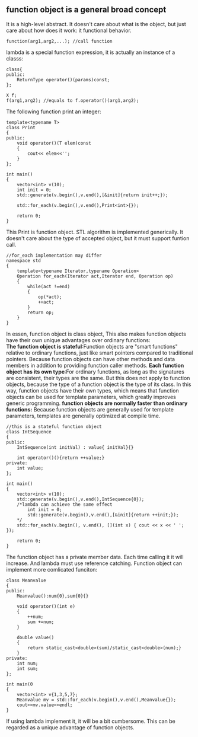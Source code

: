 ## function object is a general broad concept
It is a high-level abstract. It doesn't care about what is the object,
but just care about how does it work: it functional behavior.
```
function(arg1,arg2,...); //call function
```
lambda is a special function expression, it is actually an instance of 
a classs:
```
class{
public: 
	ReturnType operator()(params)const;
};

X f;
f(arg1,arg2); //equals to f.operator()(arg1,arg2);
```
The following function print an integer:
```
template<typename T>
class Print
{
public:
	void operator()(T elem)const
	{
		cout<< elem<<'';
	}
};

int main()
{
	vector<int> v(10);
	int init = 0;
	std::generate(v.begin(),v.end(),[&init]{return init++;});
	
	std::for_each(v.begin(),v.end(),Print<int>{});
	
	return 0;
}
```
This Print<int> is function object. STL algorithm is implemented generically.
It doesn't care about the type of accepted object, but it must support funtion
call.
```
//for_each implementation may differ
namespace std
{
	template<typename Iterator,typename Operation>
	Operation for_each(Iterator act,Iterator end, Operation op)
	{
		while(act !=end)
		{
			op(*act);
			++act;
		}
		return op;
	}
}
```
In essen, function object is class object, This also makes function objects have their own 
unique advantages over ordinary functions:\
**The function object is stateful**:Function objects are "smart functions" relative to 
ordinary functions, just like smart pointers compared to traditional pointers. 
Because function objects can have other methods and data members in addition to providing function caller methods.
**Each function object has its own type**:For ordinary functions, as long as the signatures are consistent, their 
types are the same. But this does not apply to function objects, because the type of a function object is the type 
of its class. In this way, function objects have their own types, which means that function objects can be used for 
template parameters, which greatly improves generic programming.
**function objects are normally faster than ordinary functions:**
Because function objects are generally used for template parameters, 
templates are generally optimized at compile time.
```
//this is a stateful function object
class IntSequence
{
public:
	IntSequence(int initVal) : value{ initVal}{}
	
	int operator()(){return ++value;}
private:
	int value;
};

int main()
{
	vector<int> v(10);
	std::generate(v.begin(),v.end(),IntSequence{0});
	/*lambda can achieve the same effect
		int init = 0;
		std::generate(v.begin(),v.end(),[&init]{return ++init;});
	*/
	std::for_each(v.begin(), v.end(), [](int x) { cout << x << ' '; });
	
	return 0;
}
```
The function object has a private member data. Each time calling it it will 
increase. And lambda must use reference catching. Function object can implement
more comlicated funciton:
```
class Meanvalue
{
public:
	Meanvalue():num{0},sum{0}{}
	
	void operator()(int e)
	{
		++num;
		sum +=num;
	}
	
	double value()
	{
		return static_cast<double>(sum)/static_cast<double>(num);}
	}
private:
	int num;
	int sum;
};

int main(0
{
	vector<int> v{1,3,5,7};
	Meanvalue mv = std::for_each(v.begin(),v.end(),Meanvalue{});
	cout<<mv.value<<endl;
}
```
If using lambda implement it, it will be a bit cumbersome. 
This can be regarded as a unique advantage of function objects.


